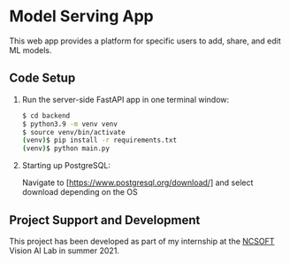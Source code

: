 # Model Serving App

This web app provides a platform for specific users to add, share, and edit ML models. 

## Code Setup

1. Run the server-side FastAPI app in one terminal window:

    ```sh
    $ cd backend
    $ python3.9 -m venv venv
    $ source venv/bin/activate
    (venv)$ pip install -r requirements.txt
    (venv)$ python main.py
    ```

2. Starting up PostgreSQL:

    Navigate to [https://www.postgresql.org/download/] and select download depending on the OS

<!--  3. Run the client-side React app in a different terminal window:

    ```sh
    $ cd frontend
    $ npm install
    $ npm start
    ```

    Navigate to [http://localhost:3000](http://localhost:3000) -->


## Project Support and Development

This project has been developed as part of my internship at the [NCSOFT](http://global.ncsoft.com/global/) Vision AI Lab in summer 2021.




